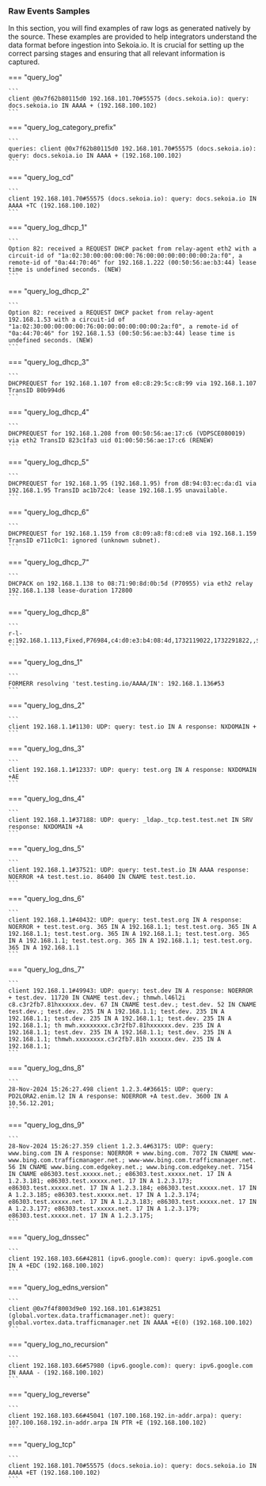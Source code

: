 
### Raw Events Samples

In this section, you will find examples of raw logs as generated natively by the source. These examples are provided to help integrators understand the data format before ingestion into Sekoia.io. It is crucial for setting up the correct parsing stages and ensuring that all relevant information is captured.


=== "query_log"

    ```
	client @0x7f62b80115d0 192.168.101.70#55575 (docs.sekoia.io): query: docs.sekoia.io IN AAAA + (192.168.100.102)
    ```



=== "query_log_category_prefix"

    ```
	queries: client @0x7f62b80115d0 192.168.101.70#55575 (docs.sekoia.io): query: docs.sekoia.io IN AAAA + (192.168.100.102)
    ```



=== "query_log_cd"

    ```
	client 192.168.101.70#55575 (docs.sekoia.io): query: docs.sekoia.io IN AAAA +TC (192.168.100.102)
    ```



=== "query_log_dhcp_1"

    ```
	Option 82: received a REQUEST DHCP packet from relay-agent eth2 with a circuit-id of "1a:02:30:00:00:00:00:76:00:00:00:00:00:00:2a:f0", a remote-id of "0a:44:70:46" for 192.168.1.222 (00:50:56:ae:b3:44) lease time is undefined seconds. (NEW)
    ```



=== "query_log_dhcp_2"

    ```
	Option 82: received a REQUEST DHCP packet from relay-agent 192.168.1.53 with a circuit-id of "1a:02:30:00:00:00:00:76:00:00:00:00:00:00:2a:f0", a remote-id of "0a:44:70:46" for 192.168.1.53 (00:50:56:ae:b3:44) lease time is undefined seconds. (NEW)
    ```



=== "query_log_dhcp_3"

    ```
	DHCPREQUEST for 192.168.1.107 from e8:c8:29:5c:c8:99 via 192.168.1.107 TransID 80b994d6
    ```



=== "query_log_dhcp_4"

    ```
	DHCPREQUEST for 192.168.1.208 from 00:50:56:ae:17:c6 (VDPSCE080019) via eth2 TransID 823c1fa3 uid 01:00:50:56:ae:17:c6 (RENEW)
    ```



=== "query_log_dhcp_5"

    ```
	DHCPREQUEST for 192.168.1.95 (192.168.1.95) from d8:94:03:ec:da:d1 via 192.168.1.95 TransID ac1b72c4: lease 192.168.1.95 unavailable.
    ```



=== "query_log_dhcp_6"

    ```
	DHCPREQUEST for 192.168.1.159 from c8:09:a8:f8:cd:e8 via 192.168.1.159 TransID e711c0c1: ignored (unknown subnet).
    ```



=== "query_log_dhcp_7"

    ```
	DHCPACK on 192.168.1.138 to 08:71:90:8d:0b:5d (P70955) via eth2 relay 192.168.1.138 lease-duration 172800
    ```



=== "query_log_dhcp_8"

    ```
	r-l-e:192.168.1.113,Fixed,P76984,c4:d0:e3:b4:08:4d,1732119022,1732291822,,$
    ```



=== "query_log_dns_1"

    ```
	FORMERR resolving 'test.testing.io/AAAA/IN': 192.168.1.136#53
    ```



=== "query_log_dns_2"

    ```
	client 192.168.1.1#1130: UDP: query: test.io IN A response: NXDOMAIN +
    ```



=== "query_log_dns_3"

    ```
	client 192.168.1.1#12337: UDP: query: test.org IN A response: NXDOMAIN +AE
    ```



=== "query_log_dns_4"

    ```
	client 192.168.1.1#37188: UDP: query: _ldap._tcp.test.test.net IN SRV response: NXDOMAIN +A
    ```



=== "query_log_dns_5"

    ```
	client 192.168.1.1#37521: UDP: query: test.test.io IN AAAA response: NOERROR +A test.test.io. 86400 IN CNAME test.test.io.
    ```



=== "query_log_dns_6"

    ```
	client 192.168.1.1#40432: UDP: query: test.test.org IN A response: NOERROR + test.test.org. 365 IN A 192.168.1.1; test.test.org. 365 IN A 192.168.1.1; test.test.org. 365 IN A 192.168.1.1; test.test.org. 365 IN A 192.168.1.1; test.test.org. 365 IN A 192.168.1.1; test.test.org. 365 IN A 192.168.1.1
    ```



=== "query_log_dns_7"

    ```
	client 192.168.1.1#49943: UDP: query: test.dev IN A response: NOERROR + test.dev. 11720 IN CNAME test.dev.; thmwh.l46l2i c8.c3r2fb7.81hxxxxxx.dev. 67 IN CNAME test.dev.; test.dev. 52 IN CNAME test.dev.; test.dev. 235 IN A 192.168.1.1; test.dev. 235 IN A 192.168.1.1; test.dev. 235 IN A 192.168.1.1; test.dev. 235 IN A 192.168.1.1; th mwh.xxxxxxxx.c3r2fb7.81hxxxxxx.dev. 235 IN A 192.168.1.1; test.dev. 235 IN A 192.168.1.1; test.dev. 235 IN A 192.168.1.1; thmwh.xxxxxxxx.c3r2fb7.81h xxxxxx.dev. 235 IN A 192.168.1.1;
    ```



=== "query_log_dns_8"

    ```
	28-Nov-2024 15:26:27.498 client 1.2.3.4#36615: UDP: query: PD2LORA2.enim.l2 IN A response: NOERROR +A test.dev. 3600 IN A 10.56.12.201;
    ```



=== "query_log_dns_9"

    ```
	28-Nov-2024 15:26:27.359 client 1.2.3.4#63175: UDP: query: www.bing.com IN A response: NOERROR + www.bing.com. 7072 IN CNAME www-www.bing.com.trafficmanager.net.; www-www.bing.com.trafficmanager.net. 56 IN CNAME www.bing.com.edgekey.net.; www.bing.com.edgekey.net. 7154 IN CNAME e86303.test.xxxxx.net.; e86303.test.xxxxx.net. 17 IN A 1.2.3.181; e86303.test.xxxxx.net. 17 IN A 1.2.3.173; e86303.test.xxxxx.net. 17 IN A 1.2.3.184; e86303.test.xxxxx.net. 17 IN A 1.2.3.185; e86303.test.xxxxx.net. 17 IN A 1.2.3.174; e86303.test.xxxxx.net. 17 IN A 1.2.3.183; e86303.test.xxxxx.net. 17 IN A 1.2.3.177; e86303.test.xxxxx.net. 17 IN A 1.2.3.179; e86303.test.xxxxx.net. 17 IN A 1.2.3.175;
    ```



=== "query_log_dnssec"

    ```
	client 192.168.103.66#42811 (ipv6.google.com): query: ipv6.google.com IN A +EDC (192.168.100.102)
    ```



=== "query_log_edns_version"

    ```
	client @0x7f4f8003d9e0 192.168.101.61#38251 (global.vortex.data.trafficmanager.net): query: global.vortex.data.trafficmanager.net IN AAAA +E(0) (192.168.100.102)
    ```



=== "query_log_no_recursion"

    ```
	client 192.168.103.66#57980 (ipv6.google.com): query: ipv6.google.com IN AAAA - (192.168.100.102)
    ```



=== "query_log_reverse"

    ```
	client 192.168.103.66#45041 (107.100.168.192.in-addr.arpa): query: 107.100.168.192.in-addr.arpa IN PTR +E (192.168.100.102)
    ```



=== "query_log_tcp"

    ```
	client 192.168.101.70#55575 (docs.sekoia.io): query: docs.sekoia.io IN AAAA +ET (192.168.100.102)
    ```



